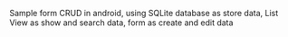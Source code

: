 Sample form CRUD in android, using SQLite database as store data, List View as show and search data, form as create and edit data